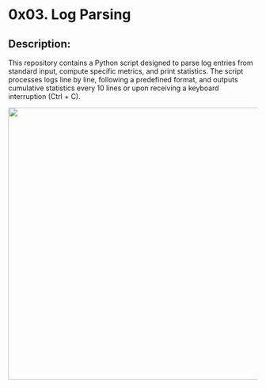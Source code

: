 #  0x03. Log Parsing

## Description:

This repository contains a Python script designed to parse log entries from standard input, 
compute specific metrics, and print statistics. The script processes logs line by line, following a predefined format, 
and outputs cumulative statistics every 10 lines or upon receiving a keyboard interruption (Ctrl + C).

<p align="center"> <img src="https://i1.wp.com/www.learnsteps.com/wp-content/uploads/2019/10/logparsing.png" width="550" higth="550">
